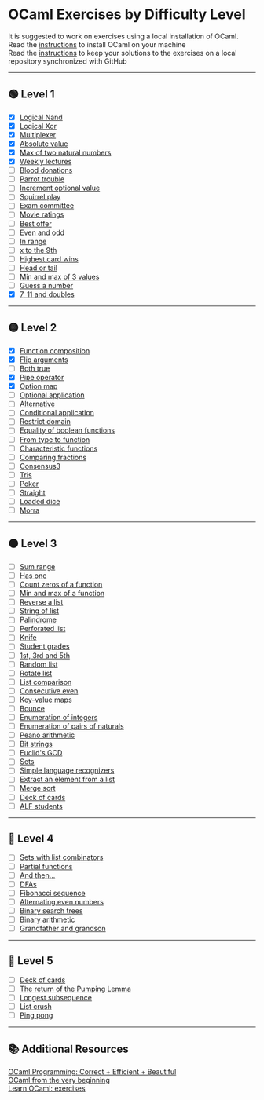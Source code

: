 # OCaml Exercises by Difficulty Level

It is suggested to work on exercises using a local installation of OCaml.  
Read the [instructions](tutorials/install-ocaml.md) to install OCaml on your machine  
Read the [instructions](tutorials/setup-git.md) to keep your solutions to the exercises on a local repository synchronized with GitHub  

---

## 🟢 Level 1

- [x] [Logical Nand](1/nand/README.md)  
- [x] [Logical Xor](1/xor/README.md)  
- [x] [Multiplexer](1/mux/README.md)  
- [x] [Absolute value](1/absolute-value/README.md)  
- [x] [Max of two natural numbers](1/maxnat/README.md)  
- [x] [Weekly lectures](1/weekly-lectures/README.md)  
- [ ] [Blood donations](1/blood-donations/README.md)  
- [ ] [Parrot trouble](1/parrot-trouble/README.md)  
- [ ] [Increment optional value](1/increment-option/README.md)  
- [ ] [Squirrel play](1/squirrel-play/README.md)  
- [ ] [Exam committee](1/exam-committee/README.md)  
- [ ] [Movie ratings](1/movie-ratings/README.md)  
- [ ] [Best offer](1/best-offer/README.md)  
- [ ] [Even and odd](1/even-odd/README.md)  
- [ ] [In range](1/in-range/README.md)  
- [ ] [x to the 9th](1/exp9/README.md)  
- [ ] [Highest card wins](1/highest-card-wins/README.md)  
- [ ] [Head or tail](1/head-or-tail/README.md)  
- [ ] [Min and max of 3 values](1/minmax3/README.md)  
- [ ] [Guess a number](1/guess5/README.md)  
- [x] [7, 11 and doubles](1/7-11-doubles/README.md)  

---

## 🟡 Level 2

- [x] [Function composition](2/compose/README.md)  
- [x] [Flip arguments](2/flip-curry/README.md)  
- [ ] [Both true](2/both-true/README.md)  
- [x] [Pipe operator](2/pipeline/README.md)  
- [x] [Option map](2/option-map/README.md)  
- [ ] [Optional application](2/option-seq/README.md)  
- [ ] [Alternative](2/alternative/README.md)  
- [ ] [Conditional application](2/apply-if/README.md)  
- [ ] [Restrict domain](2/restrict-dom/README.md)  
- [ ] [Equality of boolean functions](2/eqboolbool/README.md)  
- [ ] [From type to function](2/fun-of-type/README.md)  
- [ ] [Characteristic functions](2/characteristic-fun/README.md)  
- [ ] [Comparing fractions](2/fractions/README.md)  
- [ ] [Consensus3](2/consensus3/README.md)  
- [ ] [Tris](2/tris/README.md)  
- [ ] [Poker](2/poker/README.md)  
- [ ] [Straight](2/straight/README.md)  
- [ ] [Loaded dice](2/loaded-dice/README.md)  
- [ ] [Morra](2/morra/README.md)  

---

## 🟠 Level 3

- [ ] [Sum range](3/sumrange/README.md)  
- [ ] [Has one](3/has-one/README.md)  
- [ ] [Count zeros of a function](3/countzero/README.md)  
- [ ] [Min and max of a function](3/minmaxfun/README.md)  
- [ ] [Reverse a list](3/rev-list/README.md)  
- [ ] [String of list](3/string-of-list/README.md)  
- [ ] [Palindrome](3/palindrome/README.md)  
- [ ] [Perforated list](3/perforated/README.md)  
- [ ] [Knife](3/knife/README.md)  
- [ ] [Student grades](3/cumlaude/README.md)  
- [ ] [1st, 3rd and 5th](3/first-third-fifth/README.md)  
- [ ] [Random list](3/rnd-list/README.md)  
- [ ] [Rotate list](3/rotate-list/README.md)  
- [ ] [List comparison](3/compare-list/README.md)  
- [ ] [Consecutive even](3/consecutive-even/README.md)  
- [ ] [Key-value maps](3/keyval/README.md)  
- [ ] [Bounce](3/bounce/README.md)  
- [ ] [Enumeration of integers](3/enum-int/README.md)  
- [ ] [Enumeration of pairs of naturals](3/enum-nat-nat/README.md)  
- [ ] [Peano arithmetic](3/peano/README.md)  
- [ ] [Bit strings](3/bitstrings/README.md)  
- [ ] [Euclid's GCD](3/euclid-gcd/README.md)  
- [ ] [Sets](3/set/README.md)  
- [ ] [Simple language recognizers](3/lang-recognizers/README.md)  
- [ ] [Extract an element from a list](3/extract/README.md)  
- [ ] [Merge sort](3/mergesort/README.md)  
- [ ] [Deck of cards](3/deck-of-cards/README.md)  
- [ ] [ALF students](3/alf-students/README.md)  

---

## 🔵 Level 4

- [ ] [Sets with list combinators](4/set-fold/README.md)  
- [ ] [Partial functions](4/partial-functions/README.md)  
- [ ] [And then...](4/and-then/README.md)  
- [ ] [DFAs](4/dfa/README.md)  
- [ ] [Fibonacci sequence](4/fibonacci-seq/README.md)  
- [ ] [Alternating even numbers](4/alt-even/README.md)  
- [ ] [Binary search trees](4/binary-search-tree/README.md)  
- [ ] [Binary arithmetic](4/binary-arithmetic/README.md)  
- [ ] [Grandfather and grandson](4/grandfather-grandson/README.md)  

---

## 🔴 Level 5

- [ ] [Deck of cards](5/deck-of-cards/README.md)  
- [ ] [The return of the Pumping Lemma](5/pumping-lemma/README.md)  
- [ ] [Longest subsequence](5/longsub/README.md)  
- [ ] [List crush](5/list-crush/README.md)  
- [ ] [Ping pong](5/ping-pong/README.md)  

---

## 📚 Additional Resources

[OCaml Programming: Correct + Efficient + Beautiful](https://cs3110.github.io/textbook/cover.html)  
[OCaml from the very beginning](http://ocaml-book.com/)  
[Learn OCaml: exercises](https://ocaml-sf.org/learn-ocaml-public/index.html#activity=exercises)  
